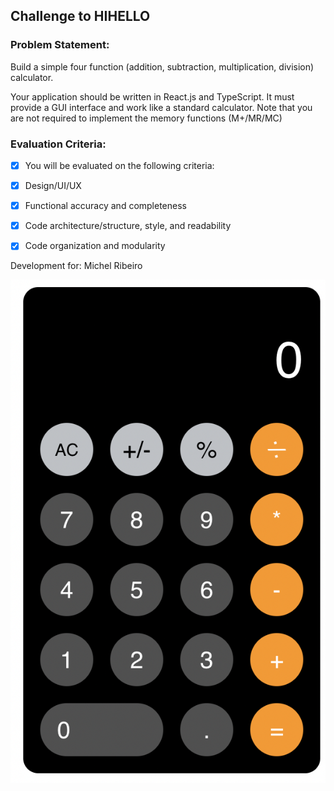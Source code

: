 <h2>Challenge to HIHELLO</h2>


<h3>Problem Statement:</h3>

<p>Build a simple four function (addition, subtraction, multiplication, division) calculator.</p>

<p>Your application should be written in React.js and TypeScript. It must provide a GUI interface and work like a standard calculator. Note that you are not required to implement the memory functions (M+/MR/MC)</p>

<h3>Evaluation Criteria:</h3>

- [x] You will be evaluated on the following criteria:
- [x] Design/UI/UX
- [x] Functional accuracy and completeness
- [x] Code architecture/structure, style, and readability
- [x] Code organization and modularity


<p>Development for: Michel Ribeiro</p>

<img src="calculator.png" alt="Calculator" />
